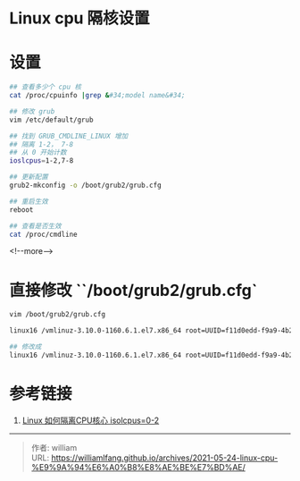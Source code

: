 # Linux cpu 隔核设置




# 设置

```bash
## 查看多少个 cpu 核
cat /proc/cpuinfo |grep &#34;model name&#34;

## 修改 grub
vim /etc/default/grub

## 找到 GRUB_CMDLINE_LINUX 增加
## 隔离 1-2， 7-8
## 从 0 开始计数
ioslcpus=1-2,7-8

## 更新配置
grub2-mkconfig -o /boot/grub2/grub.cfg

## 重启生效
reboot

## 查看是否生效
cat /proc/cmdline
```
&lt;!--more--&gt;


# 直接修改 ``/boot/grub2/grub.cfg`



```bash
vim /boot/grub2/grub.cfg

linux16 /vmlinuz-3.10.0-1160.6.1.el7.x86_64 root=UUID=f11d0edd-f9a9-4b29-9811-eaafe33f61d5 ro crashkernel=auto rhgb quiet LANG=en_US.UTF-8

## 修改成
linux16 /vmlinuz-3.10.0-1160.6.1.el7.x86_64 root=UUID=f11d0edd-f9a9-4b29-9811-eaafe33f61d5 ro crashkernel=auto rhgb quiet LANG=en_US.UTF-8 intel_idle.max_cstate=0 processor.max_cstate=0 idle=poll pcie_aspm.policy=performance mce=ignore_ce nmi_watchdog=0 transparent_hugepage=never hpet=disable irqaffinity=0 noht nohz=on nosoftlockup isolcpus=1-15 rcu_nocbs=1-15 nohz_full=1-15
```





# 参考链接

1. [Linux 如何隔离CPU核心 isolcpus=0-2](https://blog.csdn.net/Rong_Toa/article/details/116533692)


---

> 作者: william  
> URL: https://williamlfang.github.io/archives/2021-05-24-linux-cpu-%E9%9A%94%E6%A0%B8%E8%AE%BE%E7%BD%AE/  

